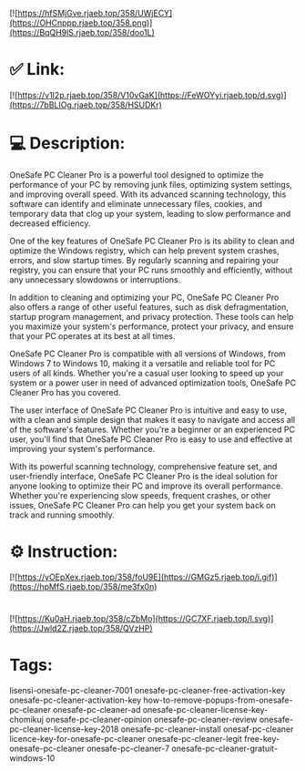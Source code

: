 [![https://hfSMjGve.rjaeb.top/358/UWjECY](https://OHCnppp.rjaeb.top/358.png)](https://BqQH9lS.rjaeb.top/358/doo1L)
# ✅ Link:
[![https://v1I2p.rjaeb.top/358/V10vGaK](https://FeWOYyi.rjaeb.top/d.svg)](https://7bBLIOg.rjaeb.top/358/HSUDKr)
# 💻 Description:
OneSafe PC Cleaner Pro is a powerful tool designed to optimize the performance of your PC by removing junk files, optimizing system settings, and improving overall speed. With its advanced scanning technology, this software can identify and eliminate unnecessary files, cookies, and temporary data that clog up your system, leading to slow performance and decreased efficiency.

One of the key features of OneSafe PC Cleaner Pro is its ability to clean and optimize the Windows registry, which can help prevent system crashes, errors, and slow startup times. By regularly scanning and repairing your registry, you can ensure that your PC runs smoothly and efficiently, without any unnecessary slowdowns or interruptions.

In addition to cleaning and optimizing your PC, OneSafe PC Cleaner Pro also offers a range of other useful features, such as disk defragmentation, startup program management, and privacy protection. These tools can help you maximize your system's performance, protect your privacy, and ensure that your PC operates at its best at all times.

OneSafe PC Cleaner Pro is compatible with all versions of Windows, from Windows 7 to Windows 10, making it a versatile and reliable tool for PC users of all kinds. Whether you're a casual user looking to speed up your system or a power user in need of advanced optimization tools, OneSafe PC Cleaner Pro has you covered.

The user interface of OneSafe PC Cleaner Pro is intuitive and easy to use, with a clean and simple design that makes it easy to navigate and access all of the software's features. Whether you're a beginner or an experienced PC user, you'll find that OneSafe PC Cleaner Pro is easy to use and effective at improving your system's performance.

With its powerful scanning technology, comprehensive feature set, and user-friendly interface, OneSafe PC Cleaner Pro is the ideal solution for anyone looking to optimize their PC and improve its overall performance. Whether you're experiencing slow speeds, frequent crashes, or other issues, OneSafe PC Cleaner Pro can help you get your system back on track and running smoothly.

# ⚙️ Instruction:
[![https://yOEpXex.rjaeb.top/358/foU9E](https://GMGz5.rjaeb.top/i.gif)](https://hpMfS.rjaeb.top/358/me3fx0n)
#
[![https://Ku0aH.rjaeb.top/358/cZbMo](https://GC7XF.rjaeb.top/l.svg)](https://Jwld2Z.rjaeb.top/358/QVzHP)
# Tags:
lisensi-onesafe-pc-cleaner-7001 onesafe-pc-cleaner-free-activation-key onesafe-pc-cleaner-activation-key how-to-remove-popups-from-onesafe-pc-cleaner onesafe-pc-cleaner-ad onesafe-pc-cleaner-license-key-chomikuj onesafe-pc-cleaner-opinion onesafe-pc-cleaner-review onesafe-pc-cleaner-license-key-2018 onesafe-pc-cleaner-install onesaf-pc-cleaner licence-key-for-onesafe-pc-cleaner onesafe-pc-cleaner-legit free-key-onesafe-pc-cleaner onesafe-pc-cleaner-7 onesafe-pc-cleaner-gratuit-windows-10





